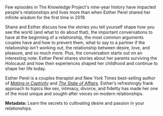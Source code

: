 Few episodes in The Knowledge Project's nine-year history have impacted people's relationships and lives more than when Esther Perel shared her infinite wisdom for the first time in 2019.

Shane and Esther discuss how the stories you tell yourself shape how you see the world (and what to do about that), the important conversations to have at the beginning of a relationship, the most common arguments couples have and how to prevent them, what to say to a partner if the relationship isn't working out, the relationship between desire, love, and pleasure, and so much more. Plus, the conversation starts out on an interesting note: Esther Perel shares stories about her parents surviving the Holocaust and how their experiences shaped her childhood and continue to shape her life today.

Esther Perel is a couples therapist and New York Times best-selling author of _[Mating in Captivity](https://amzn.to/3qVjmsZ)_ and _[The State of Affairs](https://amzn.to/3BBIWYO)_. Esther’s refreshingly frank approach to topics like sex, intimacy, divorce, and fidelity has made her one of the most unique and sought-after voices on modern relationships.

**Metadata:** Learn the secrets to cultivating desire and passion in your relationships.